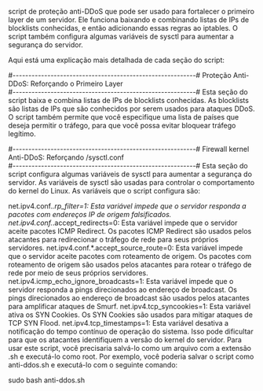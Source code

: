 script de proteção anti-DDoS que pode ser usado para fortalecer o primeiro layer de um servidor. Ele funciona baixando e combinando listas de IPs de blocklists conhecidas, e então adicionando essas regras ao iptables. O script também configura algumas variáveis de sysctl para aumentar a segurança do servidor.

Aqui está uma explicação mais detalhada de cada seção do script:

#----------------------------------------------------------#
 Proteção Anti-DDoS: Reforçando o Primeiro Layer          
#----------------------------------------------------------#
Esta seção do script baixa e combina listas de IPs de blocklists conhecidas. As blocklists são listas de IPs que são conhecidos por serem usados para ataques DDoS. O script também permite que você especifique uma lista de países que deseja permitir o tráfego, para que você possa evitar bloquear tráfego legítimo.

#----------------------------------------------------------#
  Firewall kernel Anti-DDoS: Reforçando /sysctl.conf     
#----------------------------------------------------------#
Esta seção do script configura algumas variáveis de sysctl para aumentar a segurança do servidor. As variáveis de sysctl são usadas para controlar o comportamento do kernel do Linux. As variáveis que o script configura são:

net.ipv4.conf.*.rp_filter=1: Esta variável impede que o servidor responda a pacotes com endereços IP de origem falsificados.
net.ipv4.conf.*.accept_redirects=0: Esta variável impede que o servidor aceite pacotes ICMP Redirect. Os pacotes ICMP Redirect são usados pelos atacantes para redirecionar o tráfego de rede para seus próprios servidores.
net.ipv4.conf.*.accept_source_route=0: Esta variável impede que o servidor aceite pacotes com roteamento de origem. Os pacotes com roteamento de origem são usados pelos atacantes para rotear o tráfego de rede por meio de seus próprios servidores.
net.ipv4.icmp_echo_ignore_broadcasts=1: Esta variável impede que o servidor responda a pings direcionados ao endereço de broadcast. Os pings direcionados ao endereço de broadcast são usados pelos atacantes para amplificar ataques de Smurf.
net.ipv4.tcp_syncookies=1: Esta variável ativa os SYN Cookies. Os SYN Cookies são usados para mitigar ataques de TCP SYN Flood.
net.ipv4.tcp_timestamps=1: Esta variável desativa a notificação do tempo contínuo de operação do sistema. Isso pode dificultar para que os atacantes identifiquem a versão do kernel do servidor.
Para usar este script, você precisaria salvá-lo como um arquivo com a extensão .sh e executá-lo como root. Por exemplo, você poderia salvar o script como anti-ddos.sh e executá-lo com o seguinte comando:

sudo bash anti-ddos.sh
